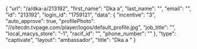 {
    "url": "\/a\/dka-a\/213192",
    "first_name": "Dka a",
    "last_name": "",
    "email": "",
    "id": "213192",
    "login_id": "1759121",
    "data": {
        "incentive": "3",
        "auto_approve": true,
        "profilePhoto": "\/\/sitecdn.tvpage.com\/player\/logos\/default_profile.jpg",
        "job_title": "",
        "local_macys_store": "-1",
        "racif_id": "",
        "phone_number": ""
    },
    "type": "captivate",
    "layout": "ambassador",
    "title": "Dka a "
}